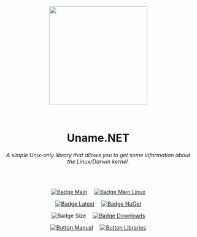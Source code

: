 
<div align = center>

<br>
<br>
    
<img
  src = 'https://cdn.jsdelivr.net/gh/Aptivi/Uname.NET@main/Uname.NET/OfficialAppIcon-UnameNET-512.png'
  width = 256
  align = center
/>

<br>

# Uname.NET
    
*A simple Unix-only library that allows you to get some information about the Linux/Darwin kernel.*

<br>
<br>

[![Badge Main]][Main]   
[![Badge Main Linux]][Main Linux]

[![Badge Latest]][Latest]   
[![Badge NuGet]][NuGet]

![Badge Size]   
[![Badge Downloads]][Releases]

[![Button Manual]][Manual]   
[![Button Libraries]][Libraries]

</div>
    
<br>

</div>


<!----------------------------------------------------------------------------->

[Releases]: https://github.com/Aptivi/Uname.NET/releases
[Latest]: https://github.com/Aptivi/Uname.NET/releases/latest
[NuGet]: https://www.nuget.org/packages/Uname.NET/

[Main]: https://github.com/Aptivi/Uname.NET/actions/workflows/build-win.yml
[Main Linux]: https://github.com/Aptivi/Uname.NET/actions/workflows/build-linux.yml

[Libraries]: https://aptivi.gitbook.io/uname.net-manual/project-dependencies
[Manual]: https://aptivi.gitbook.io/uname.net-manual/

<!----------------------------------[ Badges ]--------------------------------->

[Badge Downloads]: https://img.shields.io/github/downloads/Aptivi/Uname.NET/total?color=217346&label=Downloads&style=for-the-badge&logoColor=white&logo=DocuSign&labelColor=2d9d5f
[Badge Latest]: https://img.shields.io/github/v/release/Aptivi/Uname.NET?color=212121&include_prereleases&label=github&style=for-the-badge&logoColor=white&logo=AzureArtifacts&labelColor=303030
[Badge NuGet]: https://img.shields.io/nuget/vpre/Uname.NET?color=012f52&style=for-the-badge&logoColor=white&logo=NuGet&labelColor=004880
[Badge Size]: https://img.shields.io/github/repo-size/Aptivi/Uname.NET?color=bb4a28&label=size&logoColor=white&style=for-the-badge&logo=GoogleAnalytics&labelColor=E85C33

[Badge Main]: https://github.com/Aptivi/Uname.NET/actions/workflows/build-win.yml/badge.svg
[Badge Main Linux]: https://github.com/Aptivi/Uname.NET/actions/workflows/build-linux.yml/badge.svg


<!---------------------------------[ Buttons ]--------------------------------->

[Button Libraries]: https://img.shields.io/badge/Libraries-EA8220?style=for-the-badge&logoColor=white&logo=AzureArtifacts
[Button Manual]: https://img.shields.io/badge/Docs-blueviolet?style=for-the-badge&logoColor=white&logo=GitBook
